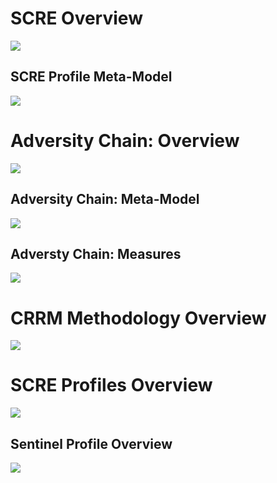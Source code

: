 # SCRE Overview
<img src="https://tsherburne.github.io/scre-profile-report/index_files/_2022x_2_131803cf_1702558340822_862107_17720.png">

## SCRE Profile Meta-Model
<img src="https://tsherburne.github.io/scre-profile-report/index_files/_19_0_4_131803cf_1665771530124_652936_75.png">

# Adversity Chain: Overview
<img src="https://tsherburne.github.io/scre-profile-report/index_files/_2022x_2_131803cf_1702558889040_9297_17948.png">

## Adversity Chain: Meta-Model
<img src="https://tsherburne.github.io/scre-profile-report/index_files/_19_0_4_131803cf_1685462261563_289299_42364.png">

## Adversty Chain: Measures
<img src="https://tsherburne.github.io/scre-profile-report/index_files/_19_0_4_131803cf_1698150093366_70124_42776.png">

# CRRM Methodology Overview
<img src="https://tsherburne.github.io/scre-profile-report/index_files/_19_0_4_131803cf_1684337270608_817834_42698.png">

# SCRE Profiles Overview
<img src="https://tsherburne.github.io/scre-profile-report/index_files/_19_0_4_131803cf_1662551661285_253193_42802.png">

## Sentinel Profile Overview
<img src="https://tsherburne.github.io/scre-profile-report/index_files/_19_0_4_131803cf_1662551861680_361791_42879.png">

